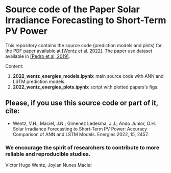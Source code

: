 # Source code of the Paper Solar Irradiance Forecasting to Short-Term PV Power

This repository contains the source code (prediction models and plots) for the PDF paper available at [[Wentz et al. 2022]](https://doi.org/10.3390/en15072457). The paper use dataset available in [[Pedro et al, 2019]](https://https://zenodo.org/record/2826939).

Content:
1. **2022_wentz_energies_models.ipynb**: main source code with ANN and LSTM prediction models.
2. **2022_wentz_energies_plots.ipynb**: script with plotted papers's figs.


## Please, if you use this source code or part of it, cite:
- Wentz, V.H.; Maciel, J.N.; Gimenez Ledesma, J.J.; Ando Junior, O.H. Solar Irradiance Forecasting to Short-Term PV Power: Accuracy Comparison of ANN and LSTM Models. Energies 2022, 15, 2457.

### We encourage the spirit of researchers to contribute to more reliable and reproducible studies.

Victor Hugo Wentz, Joylan Nunes Maciel
